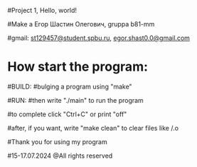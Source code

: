 #Project 1, Hello, world!

#Make a  Егор Шастин Олегович, gruppa b81-mm

#gmail: st129457@student.spbu.ru,	egor.shast0.0@gmail.com



#		How start the program:
#BUILD:
#bulging a program using "make"

#RUN:
#then write "./main" to run the program

#to complete click "Ctrl+C" or print "off"

#after, if you want, write "make clean" to clear files like /.o




#Thank you for using my program

#15-17.07.2024    @All rights reserved
